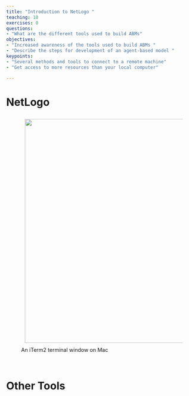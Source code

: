 ```yaml
---
title: "Introduction to NetLogo "
teaching: 10
exercises: 0
questions:
- "What are the different tools used to build ABMs"
objectives:
- "Increased awareness of the tools used to build ABMs "
- "Describe the steps for development of an agent-based model "
keypoints:
- "Several methods and tools to connect to a remote machine"
- "Get access to more resources than your local computer"

---
```


# NetLogo

<figure>
  <img src="{{ page.root }}/fig/01_bash.png" style="margin:10px;width:600px"/>
  <figcaption> An iTerm2 terminal window on Mac</figcaption>
</figure><br>


# Other Tools 
